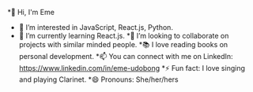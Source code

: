 
*👋 Hi, I'm Eme 
* 👀 I’m interested in JavaScript, React.js, Python.
* 🌱 I’m currently learning React.js.
*💞️ I’m looking to collaborate on projects with similar minded people.
*📚 I love reading books on personal development.
*📫 You can connect with me on LinkedIn: https://www.linkedin.com/in/eme-udobong
*⚡️ Fun fact: I love singing and playing Clarinet.
*😄 Pronouns: She/her/hers
